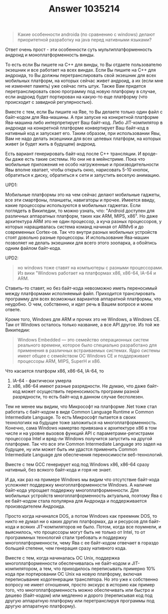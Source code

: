 ﻿---
title: "Answer 1035214"
se.owner.user_id: 192421
se.owner.display_name: "pepsicoca1"
se.owner.link: "https://ru.stackoverflow.com/users/192421/pepsicoca1"
se.answer_id: 1035214
se.question_id: 1034758
se.post_type: answer
se.score: 5
se.is_accepted: False
---
<blockquote>
  <p>Какие особенности androidа (по сравнению с windows) делают
  приоритетной разработку на java перед нативными языками?</p>
</blockquote>

<p>Ответ очень прост - эти особенности суть мультиплатформенность андроид и моноплатформенность винды.  </p>

<p>То есть если Вы пишете на С++ для винды, то Вы отдаете пользователю экзешник и все работает на всех виндах. Если Вы пишите на С++ для андроида, то Вы должны перетранслировать свой экзешник для всех мобильных платформ, на которых сейчас живет андроид, а их (если мне не изменяет память) уже сейчас пять штук. Также Вам придется перетранслировать свою программу под новую платформу в случае, если андроид будет портирован на какую-то еще платформу (что происходит с завидной регулярностью).  </p>

<p>Вместе с тем, если Вы пишите на Яве, то Вы делаете только один файл с байт-кодом для Ява-машины. А при запуске на конкретной платформе Ява-машина либо интерпретирует Ваш байт-код. Либо JIT-компилятор в андроиде на конкретной платформе конвертирует Ваш байт-код в нативный код и запускает его. Таким образом, при использовании Явы, Вам не надо делать экзешники для всех целевых платформ, на которых живет (и будет жить в будущем) андроид.  </p>

<p>Есть вариант генерировать байт-код после С++ трансляции. И вроде-бы даже есть такие системы. Но они не в мейнстриме. Пока что мобильные приложения не особо нагруженные и производительности Явы вполне хватает, чтобы открыть окно, нарисовать 5-10 кнопок, обратиться к диску, обратиться к сети и запустить веселую анимацию.</p>

<p>UPD1:</p>

<p>Мобильные платформы это на чем сейчас делают мобильные гаджеты, все эти смартфоны, планшеты, навигаторы и прочее. Имеется ввиду, какие процессоры используются в мобильных гаджетах. Если поглядеть в Википедии, то можно узнать, что: "Android доступен для различных аппаратных платформ, таких как ARM, MIPS, x86". Но даже архитектура ARM это не один процессор, а куча разных процессоров, у которых наращивалась система команд начиная от ARMv6 и до современных Cortex-ов. Так что внутри разных мобильных устройств стоят довольно разные процессоры. И использование Ява-машин позволяет не делать экзешники для всего этого зоопарка, а обойтись одним файлом байт-кода.</p>

<p>UPD2:</p>

<blockquote>
  <p>но windows тоже ставят на компьютеры с разными процессорами. Из вики
  "Windows работает на платформах x86, x86-64, IA-64 и ARM.</p>
</blockquote>

<p>Ставить-то ставят, но без байт-кода невозможно иметь переносимый между платформами исполняемый файл. Приходится транслировать программу для всех возможных вариантов аппаратной платформы, что неудобно. О чем, собственно, и идет речь в Вашем вопросе и моем ответе. </p>

<p>Кроме того, Windows для ARM и прочих это не Windows, а Windows CE. Там от Windows осталось только название, а все API другое. Из той же Википедии:</p>

<blockquote>
  <p>Windows Embedded — это семейство операционных систем реального
  времени, которое было специально разработано для применения в
  различных встраиваемых системах. Ядро системы имеет общее с семейством
  ОС Windows CE и поддерживает процессоры ARM, MIPS, SuperH и x86.</p>
</blockquote>

<p>Что касается платформ x86, x86-64, IA-64, то </p>

<ol>
<li>IA-64 - фактически умерла</li>
<li>x86, x86-64 имеют разные разрядности. Не думаю, что даже байт-код может осуществить переносимость программ разной разрядности, то есть байт-код в данном случае бесполезен.</li>
</ol>

<p>Тем не менее мы видим, что Микрософт на платформе .Net тоже стал работать с байт-кодом в виде Common Language Runtime и Common Intermediate Language. То есть Микрософт пытается в своих технологиях на будущее тоже заложиться на многоплатформенность. Конечно, сама Windows намертво привязана к архитектуре x86 в том числе и на уровне вызовов функций API с параметрами-регистрами процессора Intel и вряд-ли Windows получится запустить на другой платформе. Так что все эти Common Intermediate Language это задел на будущее, ну или может быть им удастся применить Common Intermediate Language для обеспечения переносимости веб-технологий.</p>

<p>Вместе с тем GCC генерирует код под Windows x86, x86-64 сразу нативный, без всякого байт-кода и горя не знает.</p>

<p>И да, как раз на примере Windows мы видим что отсутствие байт-кода усложняет поддержку многоплатформенности Windows. А наличие байт-кода упрощает поддержку многоплатформенности. Для мобильных устройств многоплатформенность актуальна, поэтому Ява с ее байт-кодом стала популярна для Андроида и поддерживается производителем Андроида.</p>

<p>Просто когда начинался DOS, а потом Windows как преемник DOS, то никто не думал ни о каких других платформах, да и ресурсов для байт-кода и всяких JIT-компиляторов не было. Потом, когда все поумнели, и выяснилось, что процессоры могут быть не только от Intel, то от программных технологий стали требовать и поддержку многоплатформенности, чему Ява с ее байт-кодом отвечает в гораздо большей степени, чем генерация сразу нативного кода.</p>

<p>Вместе с тем, когда начиналась ОС Unix, поддержка многоплатформенности обеспечивалась не байт-кодом и JIT-компилятором, а тем, что приходилось переписывать примерно 10% кода при портировании ОС Unix на новую платформу, включая переписывание кодогенерации транслятора. Но это уже к собственно вопросу не имеет отношения, просто экскурс в историю как пример того, что многоплатформенность можно обеспечивать или быстро и дешево (байт-кодом) или медленно и дорого (переписывая код под другую аппаратную платформу или перетранслируя программы под другую аппаратную платформу).</p>
